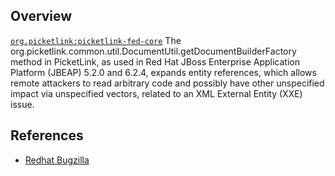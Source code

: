 ## Overview
[`org.picketlink:picketlink-fed-core`](http://search.maven.org/#search%7Cga%7C1%7Ca%3A%22picketlink-fed-core%22)
The org.picketlink.common.util.DocumentUtil.getDocumentBuilderFactory method in PicketLink, as used in Red Hat JBoss Enterprise Application Platform (JBEAP) 5.2.0 and 6.2.4, expands entity references, which allows remote attackers to read arbitrary code and possibly have other unspecified impact via unspecified vectors, related to an XML External Entity (XXE) issue.

## References

- [Redhat Bugzilla](https://bugzilla.redhat.com/CVE-2014-3530)
